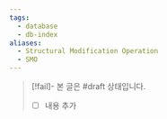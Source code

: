 ```yaml
---
tags:
  - database
  - db-index
aliases:
  - Structural Modification Operation
  - SMO
---
```

> [!fail]- 본 글은 #draft 상태입니다.
> - [ ] 내용 추가
